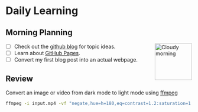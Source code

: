 # Daily Learning
## Morning Planning
- [ ] Check out the [github blog](https://github.blog/) for topic ideas.
      <img alt="Cloudy morning" src="https://octodex.github.com/images/cloud.jpg" width="100" align="right">
- [ ] Learn about [GitHub Pages](https://skills.github.com/#first-day-on-github).
- [ ] Convert my first blog post into an actual webpage.
## Review
Convert an image or video from dark mode to light mode using [ffmpeg](https://www.ffmpeg.org)

```bash
ffmpeg -i input.mp4 -vf "negate,hue=h=180,eq=contrast=1.2:saturation=1.1" output.mp4
```
